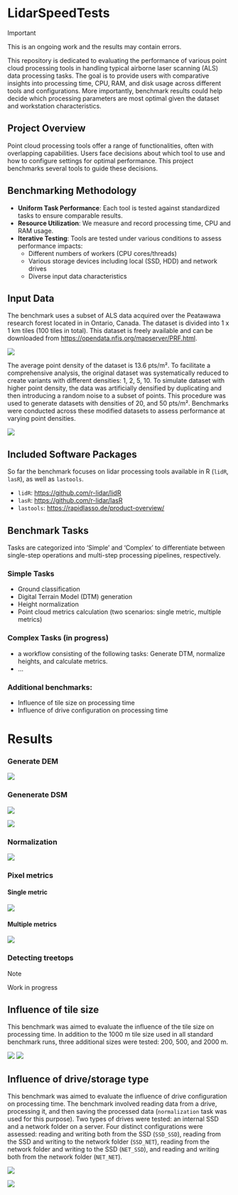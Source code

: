 
<!-- README.md is generated from README.Rmd. Please edit that file -->

# LidarSpeedTests

> [!IMPORTANT]  
> This is an ongoing work and the results may contain errors.

This repository is dedicated to evaluating the performance of various
point cloud processing tools in handling typical airborne laser scanning
(ALS) data processing tasks. The goal is to provide users with
comparative insights into processing time, CPU, RAM, and disk usage
across different tools and configurations. More importantly, benchmark
results could help decide which processing parameters are most optimal
given the dataset and workstation characteristics.

## Project Overview

Point cloud processing tools offer a range of functionalities, often
with overlapping capabilities. Users face decisions about which tool to
use and how to configure settings for optimal performance. This project
benchmarks several tools to guide these decisions.

## Benchmarking Methodology

- **Uniform Task Performance**: Each tool is tested against standardized
  tasks to ensure comparable results.
- **Resource Utilization**: We measure and record processing time, CPU
  and RAM usage.
- **Iterative Testing**: Tools are tested under various conditions to
  assess performance impacts:
  - Different numbers of workers (CPU cores/threads)
  - Various storage devices including local (SSD, HDD) and network
    drives
  - Diverse input data characteristics

## Input Data

The benchmark uses a subset of ALS data acquired over the Peatawawa
research forest located in in Ontario, Canada. The dataset is divided
into 1 x 1 km tiles (100 tiles in total). This dataset is freely
available and can be downloaded from
<https://opendata.nfis.org/mapserver/PRF.html>.

![](graphics/data.png)

The average point density of the dataset is 13.6 pts/m². To facilitate a
comprehensive analysis, the original dataset was systematically reduced
to create variants with different densities: 1, 2, 5, 10. To simulate
dataset with higher point density, the data was artificially densified
by duplicating and then introducing a random noise to a subset of
points. This procedure was used to generate datasets with densities of
20, and 50 pts/m². Benchmarks were conducted across these modified
datasets to assess performance at varying point densities.

![](graphics/data_density_crossections.png)

## Included Software Packages

So far the benchmark focuses on lidar processing tools available in R
(`lidR`, `lasR`), as well as `lastools`.

- `lidR`: <https://github.com/r-lidar/lidR>
- `lasR`: <https://github.com/r-lidar/lasR>
- `lastools`: <https://rapidlasso.de/product-overview/>

## Benchmark Tasks

Tasks are categorized into ‘Simple’ and ‘Complex’ to differentiate
between single-step operations and multi-step processing pipelines,
respectively.

### Simple Tasks

- Ground classification
- Digital Terrain Model (DTM) generation
- Height normalization
- Point cloud metrics calculation (two scenarios: single metric,
  multiple metrics)

### Complex Tasks (in progress)

- a workflow consisting of the following tasks: Generate DTM, normalize
  heights, and calculate metrics.
- …

### Additional benchmarks:

- Influence of tile size on processing time
- Influence of drive configuration on processing time

# Results

### Generate DEM

![](graphics/result_generate_DEM_W-VIC-A127816_lidR_4.1.1_lasR_0.7.1_lastools_240402.svg)

### Genenerate DSM

![](graphics/result_generate_DSM1_W-VIC-A127816_lidR_4.1.1_lasR_0.7.1_lastools_240402.svg)

![](graphics/result_generate_DSM2_W-VIC-A127816_lidR_4.1.1_lasR_0.7.1_lastools_240402.svg)

### Normalization

![](graphics/result_normalization_W-VIC-A127816_lidR_4.1.1_lasR_0.7.1_lastools_240402.svg)

### Pixel metrics

#### Single metric

![](graphics/result_pixel_metrics_1a_W-VIC-A127816_lidR_4.1.1_lasR_0.7.1_lastools_240402.svg)

#### Multiple metrics

![](graphics/result_pixel_metrics_2_W-VIC-A127816_lidR_4.1.1_lasR_0.7.2_lastools_240402.svg)

### Detecting treetops

> [!NOTE]  
> Work in progress

## Influence of tile size

This benchmark was aimed to evaluate the influence of the tile size on
processing time. In addition to the 1000 m tile size used in all
standard benchmark runs, three additional sizes were tested: 200, 500,
and 2000 m.

![](graphics/byTileSize.png) ![](graphics/byTileSizeRel.png)

## Influence of drive/storage type

This benchmark was aimed to evaluate the influence of drive
configuration on processing time. The benchmark involved reading data
from a drive, processing it, and then saving the processed data
(`normalization` task was used for this purpose). Two types of drives
were tested: an internal SSD and a network folder on a server. Four
distinct configurations were assessed: reading and writing both from the
SSD (`SSD_SSD`), reading from the SSD and writing to the network folder
(`SSD_NET`), reading from the network folder and writing to the SSD
(`NET_SSD`), and reading and writing both from the network folder
(`NET_NET`).

![](graphics/byDrives.png)

![](graphics/byDrivesRel.png)
